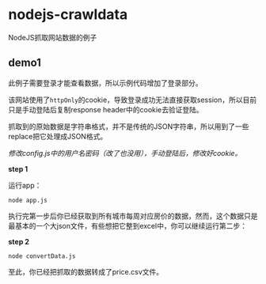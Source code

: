 # nodejs-crawldata
NodeJS抓取网站数据的例子

## demo1
此例子需要登录才能查看数据，所以示例代码增加了登录部分。

该网站使用了`httpOnly`的cookie，导致登录成功无法直接获取session，所以目前只是手动登陆后复制response header中的cookie去验证登陆。

抓取到的原始数据是字符串格式，并不是传统的JSON字符串，所以用到了一些replace把它处理成JSON格式。

*修改config.js中的用户名密码（改了也没用），手动登陆后，修改好cookie。*

**step 1**

运行app：

```
node app.js
```

执行完第一步后你已经获取到所有城市每周对应房价的数据，然而，这个数据只是最基本的一个大json文件，有些想把它整到excel中，你可以继续运行第二步：

**step 2**

```
node convertData.js
```

至此，你已经把抓取的数据转成了price.csv文件。

